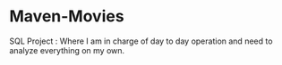 # Maven-Movies
SQL Project : Where I am in charge of day to day operation and need to analyze everything on my own.
